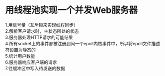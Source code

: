 # 用线程池实现一个并发Web服务器
1.用信号量（互斥锁来实现线程同步）  
2.解析客户请求时，主状态所处的状态  
3.服务器处理HTTP请求的可能结果  
4.所有socket上的事件都被注册到同一个epoll内核事件中，所以将epoll文件描述符设置为静态的  
5.统计用户数量  
6.服务器响应客户端的请求  
7.往缓冲区中写入待发送的数据
